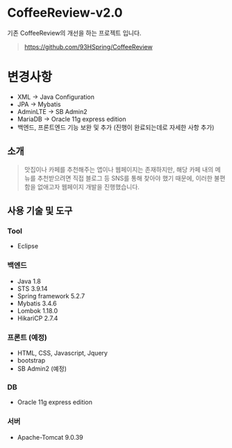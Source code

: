 # CoffeeReview-v2.0
기존 CoffeeReview의 개선을 하는 프로젝트 입니다.
> https://github.com/93HSpring/CoffeeReview

변경사항
=======
- XML → Java Configuration
- JPA → Mybatis
- AdminLTE → SB Admin2
- MariaDB → Oracle 11g express edition
- 백엔드, 프론트엔드 기능 보완 및 추가 (진행이 완료되는데로 자세한 사항 추가)

## 소개
> 맛집이나 카페를 추천해주는 앱이나 웹페이지는 존재하지만, 해당 카페 내의 메뉴를 추천받으려면 직접 블로그 등 SNS를 통해 찾아야 했기 때문에, 이러한 불편함을 없애고자 웹페이지 개발을 진행했습니다.

## 사용 기술 및 도구
### Tool
- Eclipse

### 백엔드
- Java 1.8
- STS 3.9.14
- Spring framework 5.2.7
- Mybatis 3.4.6
- Lombok 1.18.0
- HikariCP 2.7.4

### 프론트 (예정)
- HTML, CSS, Javascript, Jquery
- bootstrap
- SB Admin2 (예정)

### DB
- Oracle 11g express edition

### 서버
- Apache-Tomcat 9.0.39
